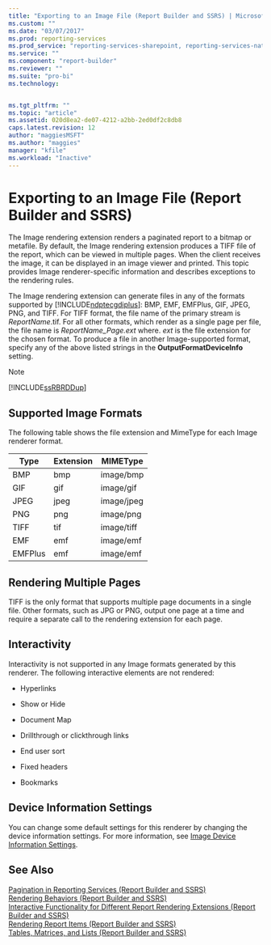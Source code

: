 ```yaml
---
title: "Exporting to an Image File (Report Builder and SSRS) | Microsoft Docs"
ms.custom: ""
ms.date: "03/07/2017"
ms.prod: reporting-services
ms.prod_service: "reporting-services-sharepoint, reporting-services-native"
ms.service: ""
ms.component: "report-builder"
ms.reviewer: ""
ms.suite: "pro-bi"
ms.technology: 


ms.tgt_pltfrm: ""
ms.topic: "article"
ms.assetid: 020d8ea2-de07-4212-a2bb-2ed0df2c8db8
caps.latest.revision: 12
author: "maggiesMSFT"
ms.author: "maggies"
manager: "kfile"
ms.workload: "Inactive"
---
```

# Exporting to an Image File (Report Builder and SSRS)
  The Image rendering extension renders a paginated report to a bitmap or metafile. By default, the Image rendering extension produces a TIFF file of the report, which can be viewed in multiple pages. When the client receives the image, it can be displayed in an image viewer and printed. This topic provides Image renderer-specific information and describes exceptions to the rendering rules.  
  
 The Image rendering extension can generate files in any of the formats supported by [!INCLUDE[ndptecgdiplus](../../includes/ndptecgdiplus-md.md)]: BMP, EMF, EMFPlus, GIF, JPEG, PNG, and TIFF. For TIFF format, the file name of the primary stream is *ReportName*.tif. For all other formats, which render as a single page per file, the file name is *ReportName_Page.ext* where. *ext* is the file extension for the chosen format. To produce a file in another Image-supported format, specify any of the above listed strings in the **OutputFormatDeviceInfo** setting.  
  
> [!NOTE]  
>  [!INCLUDE[ssRBRDDup](../../includes/ssrbrddup-md.md)]  
  
##  <a name="SupportedImageFormats"></a> Supported Image Formats  
 The following table shows the file extension and MimeType for each Image renderer format.  
  
|**Type**|**Extension**|**MIMEType**|  
|--------------|-------------------|------------------|  
|BMP|bmp|image/bmp|  
|GIF|gif|image/gif|  
|JPEG|jpeg|image/jpeg|  
|PNG|png|image/png|  
|TIFF|tif|image/tiff|  
|EMF|emf|image/emf|  
|EMFPlus|emf|image/emf|  
  
  
##  <a name="RenderingMultiplePages"></a> Rendering Multiple Pages  
 TIFF is the only format that supports multiple page documents in a single file. Other formats, such as JPG or PNG, output one page at a time and require a separate call to the rendering extension for each page.  
  
  
##  <a name="Interactivity"></a> Interactivity  
 Interactivity is not supported in any Image formats generated by this renderer. The following interactive elements are not rendered:  
  
-   Hyperlinks  
  
-   Show or Hide  
  
-   Document Map  
  
-   Drillthrough or clickthrough links  
  
-   End user sort  
  
-   Fixed headers  
  
-   Bookmarks  
  
  
##  <a name="DeviceInfo"></a> Device Information Settings  
 You can change some default settings for this renderer by changing the device information settings. For more information, see [Image Device Information Settings](../../reporting-services/image-device-information-settings.md).  
  
  
## See Also  
 [Pagination in Reporting Services &#40;Report Builder  and SSRS&#41;](../../reporting-services/report-design/pagination-in-reporting-services-report-builder-and-ssrs.md)   
 [Rendering Behaviors &#40;Report Builder  and SSRS&#41;](../../reporting-services/report-design/rendering-behaviors-report-builder-and-ssrs.md)   
 [Interactive Functionality for Different Report Rendering Extensions &#40;Report Builder and SSRS&#41;](../../reporting-services/report-builder/interactive-functionality-different-report-rendering-extensions.md)   
 [Rendering Report Items &#40;Report Builder and SSRS&#41;](../../reporting-services/report-design/rendering-report-items-report-builder-and-ssrs.md)   
 [Tables, Matrices, and Lists &#40;Report Builder and SSRS&#41;](../../reporting-services/report-design/tables-matrices-and-lists-report-builder-and-ssrs.md)  
  
  
